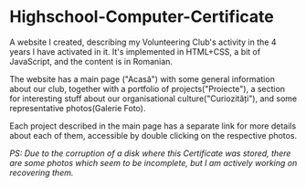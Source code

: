 # Highschool-Computer-Certificate

A website I created, describing my Volunteering Club's activity in the 4 years I have activated in it. 
It's implemented in HTML+CSS, a bit of JavaScript, and the content is in Romanian.

The website has a main page ("Acasă") with some general information about our club, together with a portfolio of projects("Proiecte"), a section for interesting stuff about our organisational culture("Curiozități"), and some representative photos(Galerie Foto).

Each project described in the main page has a separate link for more details about each of them, accessible by double clicking on the respective photos.

_PS: Due to the corruption of a disk where this Certificate was stored, there are some photos which seem to be incomplete, but I am actively working on recovering them._
